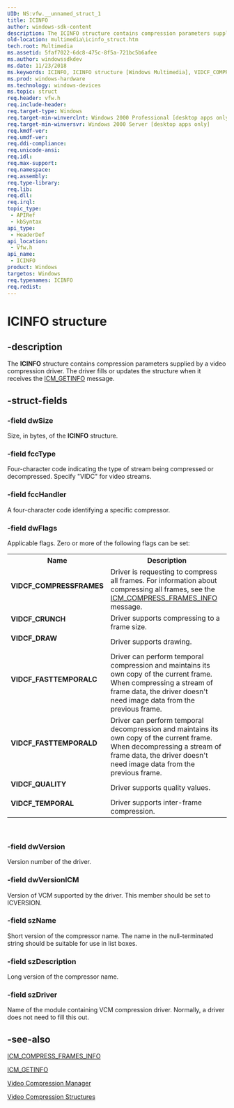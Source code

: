```yaml
---
UID: NS:vfw.__unnamed_struct_1
title: ICINFO
author: windows-sdk-content
description: The ICINFO structure contains compression parameters supplied by a video compression driver. The driver fills or updates the structure when it receives the ICM_GETINFO message.
old-location: multimedia\icinfo_struct.htm
tech.root: Multimedia
ms.assetid: 5faf7022-6dc8-475c-8f5a-721bc5b6afee
ms.author: windowssdkdev
ms.date: 11/23/2018
ms.keywords: ICINFO, ICINFO structure [Windows Multimedia], VIDCF_COMPRESSFRAMES, VIDCF_CRUNCH, VIDCF_DRAW, VIDCF_FASTTEMPORALC, VIDCF_FASTTEMPORALD, VIDCF_QUALITY, VIDCF_TEMPORAL, multimedia.icinfo_COLLISION204, multimedia.icinfo_struct, vfw/ICINFO
ms.prod: windows-hardware
ms.technology: windows-devices
ms.topic: struct
req.header: vfw.h
req.include-header: 
req.target-type: Windows
req.target-min-winverclnt: Windows 2000 Professional [desktop apps only]
req.target-min-winversvr: Windows 2000 Server [desktop apps only]
req.kmdf-ver: 
req.umdf-ver: 
req.ddi-compliance: 
req.unicode-ansi: 
req.idl: 
req.max-support: 
req.namespace: 
req.assembly: 
req.type-library: 
req.lib: 
req.dll: 
req.irql: 
topic_type:
 - APIRef
 - kbSyntax
api_type:
 - HeaderDef
api_location:
 - Vfw.h
api_name:
 - ICINFO
product: Windows
targetos: Windows
req.typenames: ICINFO
req.redist: 
---
```


# ICINFO structure


## -description



The <b>ICINFO</b> structure contains compression parameters supplied by a video compression driver. The driver fills or updates the structure when it receives the <a href="https://msdn.microsoft.com/8029f247-9777-4a34-9e84-908482094493">ICM_GETINFO</a> message.




## -struct-fields




### -field dwSize

Size, in bytes, of the <b>ICINFO</b> structure.


### -field fccType

Four-character code indicating the type of stream being compressed or decompressed. Specify "VIDC" for video streams.


### -field fccHandler

A four-character code identifying a specific compressor.


### -field dwFlags

Applicable flags. Zero or more of the following flags can be set:

<table>
<tr>
<th>Name</th>
<th>Description</th>
</tr>
<tr>
<td width="40%"><a id="VIDCF_COMPRESSFRAMES"></a><a id="vidcf_compressframes"></a><dl>
<dt><b>VIDCF_COMPRESSFRAMES</b></dt>
</dl>
</td>
<td width="60%">
Driver is requesting to compress all frames. For information about compressing all frames, see the <a href="https://msdn.microsoft.com/d2f6f3b7-dff6-4fef-a642-cb77b00119af">ICM_COMPRESS_FRAMES_INFO</a> message.

</td>
</tr>
<tr>
<td width="40%"><a id="VIDCF_CRUNCH"></a><a id="vidcf_crunch"></a><dl>
<dt><b>VIDCF_CRUNCH</b></dt>
</dl>
</td>
<td width="60%">
Driver supports compressing to a frame size.

</td>
</tr>
<tr>
<td width="40%"><a id="VIDCF_DRAW"></a><a id="vidcf_draw"></a><dl>
<dt><b>VIDCF_DRAW</b></dt>
</dl>
</td>
<td width="60%">
Driver supports drawing.

</td>
</tr>
<tr>
<td width="40%"><a id="VIDCF_FASTTEMPORALC"></a><a id="vidcf_fasttemporalc"></a><dl>
<dt><b>VIDCF_FASTTEMPORALC</b></dt>
</dl>
</td>
<td width="60%">
Driver can perform temporal compression and maintains its own copy of the current frame. When compressing a stream of frame data, the driver doesn't need image data from the previous frame.

</td>
</tr>
<tr>
<td width="40%"><a id="VIDCF_FASTTEMPORALD"></a><a id="vidcf_fasttemporald"></a><dl>
<dt><b>VIDCF_FASTTEMPORALD</b></dt>
</dl>
</td>
<td width="60%">
Driver can perform temporal decompression and maintains its own copy of the current frame. When decompressing a stream of frame data, the driver doesn't need image data from the previous frame.

</td>
</tr>
<tr>
<td width="40%"><a id="VIDCF_QUALITY"></a><a id="vidcf_quality"></a><dl>
<dt><b>VIDCF_QUALITY</b></dt>
</dl>
</td>
<td width="60%">
Driver supports quality values.

</td>
</tr>
<tr>
<td width="40%"><a id="VIDCF_TEMPORAL"></a><a id="vidcf_temporal"></a><dl>
<dt><b>VIDCF_TEMPORAL</b></dt>
</dl>
</td>
<td width="60%">
Driver supports inter-frame compression.

</td>
</tr>
</table>
 


### -field dwVersion

Version number of the driver.


### -field dwVersionICM

Version of VCM supported by the driver. This member should be set to ICVERSION.


### -field szName

Short version of the compressor name. The name in the null-terminated string should be suitable for use in list boxes.


### -field szDescription

Long version of the compressor name.


### -field szDriver

Name of the module containing VCM compression driver. Normally, a driver does not need to fill this out.


## -see-also




<a href="https://msdn.microsoft.com/d2f6f3b7-dff6-4fef-a642-cb77b00119af">ICM_COMPRESS_FRAMES_INFO</a>



<a href="https://msdn.microsoft.com/8029f247-9777-4a34-9e84-908482094493">ICM_GETINFO</a>



<a href="https://msdn.microsoft.com/df876309-68d3-43a3-9d83-6fdb8f345fdc">Video Compression Manager</a>



<a href="https://msdn.microsoft.com/129a65a7-cac3-47e0-9e9c-6e5a4a260c73">Video Compression Structures</a>
 

 

